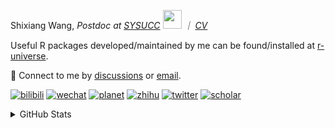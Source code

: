 
<p>Shixiang Wang, <em>Postdoc at <a href="https://sysucc.org.cn/">SYSUCC</a> <img src="https://media.giphy.com/media/WUlplcMpOCEmTGBtBW/giphy.gif" width="30">  ｜ <a href="https://shixiangwang.github.io/cv-shixiang/">CV</a>
</em></p>

Useful R packages developed/maintained by me can be found/installed at [r-universe](https://shixiangwang.r-universe.dev/).

💬 Connect to me by
[discussions](https://github.com/ShixiangWang/self-study/discussions) or [email](mailto:shixiang1994wang@gmail.com). 

[![bilibili](https://img.shields.io/badge/王诗翔-B站-yellow)](https://space.bilibili.com/11553374) [![wechat](https://img.shields.io/badge/王诗翔-微信公众号-important)](https://shixiangwang.github.io/home/logo/qrcode.jpg) [![planet](https://img.shields.io/badge/王诗翔-知识星球-blueviolet)](https://t.zsxq.com/rBqbIei)  [![zhihu](https://img.shields.io/badge/王诗翔-知乎-blue)](https://www.zhihu.com/people/shixiangwang) [![twitter](https://img.shields.io/badge/WangShxiang-twitter-ff69b4)](https://twitter.com/WangShxiang) [![scholar](https://img.shields.io/badge/ShixiangWang-Scholar-00ffff)](https://scholar.google.com/citations?user=FvNp0NkAAAAJ) 

<details>
 
<summary>GitHub Stats</summary>


<!--START_SECTION:waka-->
**🐱 My GitHub Data** 

> 📦 4.3 MB Used in GitHub's Storage 
 > 
> 🏆 849 Contributions in the Year 2023
 > 
> 🚫 Not Opted to Hire
 > 
> 📜 87 Public Repositories 
 > 
> 🔑 26 Private Repositories 
 > 
**I'm an Early 🐤** 

```text
🌞 Morning                1836 commits        ████░░░░░░░░░░░░░░░░░░░░░   15.39 % 
🌆 Daytime                4857 commits        ██████████░░░░░░░░░░░░░░░   40.72 % 
🌃 Evening                4488 commits        █████████░░░░░░░░░░░░░░░░   37.62 % 
🌙 Night                  748 commits         ██░░░░░░░░░░░░░░░░░░░░░░░   06.27 % 
```
📅 **I'm Most Productive on Wednesday** 

```text
Monday                   1795 commits        ████░░░░░░░░░░░░░░░░░░░░░   15.05 % 
Tuesday                  2066 commits        ████░░░░░░░░░░░░░░░░░░░░░   17.32 % 
Wednesday                2213 commits        █████░░░░░░░░░░░░░░░░░░░░   18.55 % 
Thursday                 1775 commits        ████░░░░░░░░░░░░░░░░░░░░░   14.88 % 
Friday                   2033 commits        ████░░░░░░░░░░░░░░░░░░░░░   17.04 % 
Saturday                 891 commits         ██░░░░░░░░░░░░░░░░░░░░░░░   07.47 % 
Sunday                   1156 commits        ██░░░░░░░░░░░░░░░░░░░░░░░   09.69 % 
```


**I Mostly Code in R** 

```text
R                        81 repos            █████████████░░░░░░░░░░░░   51.59 % 
HTML                     21 repos            ███░░░░░░░░░░░░░░░░░░░░░░   13.38 % 
Shell                    9 repos             █░░░░░░░░░░░░░░░░░░░░░░░░   05.73 % 
Rust                     5 repos             █░░░░░░░░░░░░░░░░░░░░░░░░   03.18 % 
TypeScript               1 repo              ░░░░░░░░░░░░░░░░░░░░░░░░░   00.64 % 
```




 Last Updated on 24/07/2023 18:55:19 UTC
<!--END_SECTION:waka-->

> These Readme stats are generated using github action [awesome-readme-stats](https://github.com/anmol098/waka-readme-stats)

-----

**NOTE: Top languages does not indicate my skill level or anything like that. It is just a metric of which languages have been hosted by me on GitHub based on the usage across repositories.**

</details>
